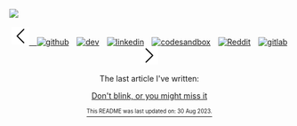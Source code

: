 ![](https://i.imgur.com/qiTHeFR.png) 
 
 [<p align='center'> <img src='https://raw.githubusercontent.com/gruberdev/gruberdev/main/icons/left.svg' alt='left'>&emsp;<img src='https://cdn.jsdelivr.net/npm/simple-icons@3.0.1/icons/github.svg' alt='github' height='25'>](https://github.com/gruberdev)&emsp;[<img src='https://cdn.jsdelivr.net/npm/simple-icons@3.0.1/icons/dev-dot-to.svg' alt='dev' height='25'>](https://dev.to/cloudgruber)&emsp;<!-- markdown-link-check-disable -->[<img src='https://cdn.jsdelivr.net/npm/simple-icons@3.0.1/icons/linkedin.svg' alt='linkedin' height='25'>](https://www.linkedin.com/in/rodrigo-gruber/)<!-- markdown-link-check-enable -->&emsp;[<img src='https://api.iconify.design/simple-icons:codesandbox.svg?height=24' alt='codesandbox' height='25'>](https://killercoda.com/gruber)&emsp;[<img src='https://api.iconify.design/fa-brands:free-code-camp.svg?height=24' alt='Reddit' height='25'>](https://codestats.net/users/gruber)&emsp;[<img src='https://cdn.jsdelivr.net/npm/simple-icons@3.0.1/icons/gitlab.svg' alt='gitlab' height='25'>](https://gitlab.com/gruberx) <img src='https://raw.githubusercontent.com/gruberdev/gruberdev/main/icons/right.svg' alt='right'> 
 
 

<p align='center'>The last article I've written: </p> <a align='center' href='https://me.xn--qck4cud2cb.com/posts/dont-blink/'> <p align='center'>Don't blink, or you might miss it</p> </a. 
 


<sub> <p align='center'> <sup>This README was last updated on: 30 Aug 2023.</sup> </p> </sub> 
 
 
 <p align='center'> 
 
 </p>
